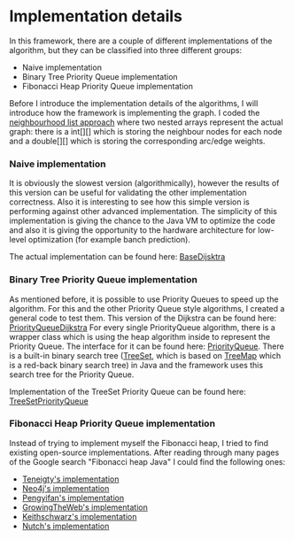 Implementation details
===============================

In this framework, there are a couple of different implementations of the algorithm, but they can be classified into three different groups:
* Naive implementation
* Binary Tree Priority Queue implementation
* Fibonacci Heap Priority Queue implementation

Before I introduce the implementation details of the algorithms, I will introduce how the framework is implementing the graph. I coded the [neighbourhood list approach](http://en.wikipedia.org/wiki/Adjacency_list) where two nested arrays represent the actual graph: there is a int[][] which is storing the neighbour nodes for each node and a double[][] which is storing the corresponding arc/edge weights.

### Naive implementation

It is obviously the slowest version (algorithmically), however the results of this version can be useful for validating the other implementation correctness. Also it is interesting to see how this simple version is performing against other advanced implementation. The simplicity of this implementation is giving the chance to the Java VM to optimize the code and also it is giving the opportunity to the hardware architecture for low-level optimization (for example banch prediction).

The actual implementation can be found here: [BaseDijsktra](https://github.com/gabormakrai/dijkstra-performance/blob/master/DijkstraPerformance/src/dijkstra/base/BaseDijkstra.java)

### Binary Tree Priority Queue implementation

As mentioned before, it is possible to use Priority Queues to speed up the algorithm. For this and the other Priority Queue style algorithms, I created a general code to test them. This version of the Dijkstra can be found here: [PriorityQueueDijkstra](https://github.com/gabormakrai/dijkstra-performance/blob/master/DijkstraPerformance/src/dijkstra/priority/PriorityQueueDijkstra.java) For every single PriorityQueue algorithm, there is a wrapper class which is using the heap algorithm inside to represent the Priority Queue. The interface for it can be found here: [PriorityQueue](https://github.com/gabormakrai/dijkstra-performance/blob/master/DijkstraPerformance/src/dijkstra/priority/PriorityQueue.java). There is a built-in binary search tree ([TreeSet](http://docs.oracle.com/javase/7/docs/api/java/util/TreeSet.html), which is based on [TreeMap](http://docs.oracle.com/javase/7/docs/api/java/util/TreeMap.html) which is a red-back binary search tree) in Java and the framework uses this search tree for the Priority Queue. 

Implementation of the TreeSet Priority Queue can be found here: [TreeSetPriorityQueue](https://github.com/gabormakrai/dijkstra-performance/blob/master/DijkstraPerformance/src/dijkstra/priority/impl/TreeSetPriorityQueue.java)

### Fibonacci Heap Priority Queue implementation

Instead of trying to implement myself the Fibonacci heap, I tried to find existing open-source implementations. After reading through many pages of the Google search "Fibonacci heap Java" I could find the following ones:

* [Teneigty's implementation](https://code.google.com/p/java-heaps/source/browse/trunk/src/main/java/org/teneighty/heap/FibonacciHeap.java?r=39)
* [Neo4j's implementation](https://github.com/neo4j/neo4j/blob/master/community/graph-algo/src/main/java/org/neo4j/graphalgo/impl/util/FibonacciHeap.java)
* [Pengyifan's implementation](https://github.com/yfpeng/pengyifan-commons/tree/master/src/main/java/com/pengyifan/commons/collections/heap)
* [GrowingTheWeb's implementation](http://www.growingwiththeweb.com/2014/06/fibonacci-heap.html)
* [Keithschwarz's implementation](http://www.keithschwarz.com/interesting/code/?dir=fibonacci-heap)
* [Nutch's implementation](https://gitorious.org/discovered/repo/source/1d47935e78072239bffc39c9436ade75f8e273b6:src/java/org/apache/nutch/util/FibonacciHeap.java)

